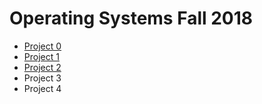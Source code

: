 # Operating Systems Fall 2018

* [Project 0](/doc/Project0.md)
* [Project 1](/doc/Project1.md)
* [Project 2](/doc/Project2.md)
* Project 3
* Project 4

